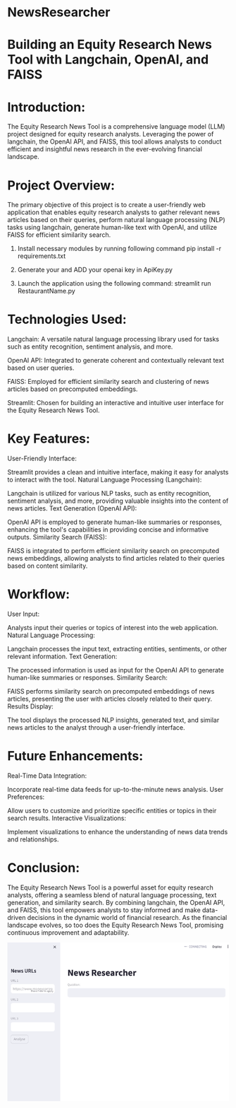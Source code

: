 # NewsResearcher
# Building an Equity Research News Tool with Langchain, OpenAI, and FAISS
# Introduction:
The Equity Research News Tool is a comprehensive language model (LLM) project designed for equity research analysts. Leveraging the power of langchain, the OpenAI API, and FAISS, this tool allows analysts to conduct efficient and insightful news research in the ever-evolving financial landscape.

# Project Overview:
The primary objective of this project is to create a user-friendly web application that enables equity research analysts to gather relevant news articles based on their queries, perform natural language processing (NLP) tasks using langchain, generate human-like text with OpenAI, and utilize FAISS for efficient similarity search.

1. Install necessary modules by running following command
	pip install -r requirements.txt

2. Generate your and ADD your openai key in ApiKey.py

3. Launch the application using the following command: streamlit run RestaurantName.py 

# Technologies Used:
Langchain: A versatile natural language processing library used for tasks such as entity recognition, sentiment analysis, and more.

OpenAI API: Integrated to generate coherent and contextually relevant text based on user queries.

FAISS: Employed for efficient similarity search and clustering of news articles based on precomputed embeddings.

Streamlit: Chosen for building an interactive and intuitive user interface for the Equity Research News Tool.

# Key Features:
User-Friendly Interface:

Streamlit provides a clean and intuitive interface, making it easy for analysts to interact with the tool.
Natural Language Processing (Langchain):

Langchain is utilized for various NLP tasks, such as entity recognition, sentiment analysis, and more, providing valuable insights into the content of news articles.
Text Generation (OpenAI API):

OpenAI API is employed to generate human-like summaries or responses, enhancing the tool's capabilities in providing concise and informative outputs.
Similarity Search (FAISS):

FAISS is integrated to perform efficient similarity search on precomputed news embeddings, allowing analysts to find articles related to their queries based on content similarity.
# Workflow:
User Input:

Analysts input their queries or topics of interest into the web application.
Natural Language Processing:

Langchain processes the input text, extracting entities, sentiments, or other relevant information.
Text Generation:

The processed information is used as input for the OpenAI API to generate human-like summaries or responses.
Similarity Search:

FAISS performs similarity search on precomputed embeddings of news articles, presenting the user with articles closely related to their query.
Results Display:

The tool displays the processed NLP insights, generated text, and similar news articles to the analyst through a user-friendly interface.
# Future Enhancements:
Real-Time Data Integration:

Incorporate real-time data feeds for up-to-the-minute news analysis.
User Preferences:

Allow users to customize and prioritize specific entities or topics in their search results.
Interactive Visualizations:

Implement visualizations to enhance the understanding of news data trends and relationships.
# Conclusion:
The Equity Research News Tool is a powerful asset for equity research analysts, offering a seamless blend of natural language processing, text generation, and similarity search. By combining langchain, the OpenAI API, and FAISS, this tool empowers analysts to stay informed and make data-driven decisions in the dynamic world of financial research. As the financial landscape evolves, so too does the Equity Research News Tool, promising continuous improvement and adaptability.

![Alt text](<Screenshot .png>)